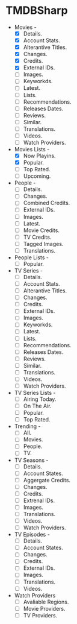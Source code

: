 # TMDBSharp
- Movies -
    - [x] Details.    
    - [x] Account Stats.
    - [x] Alterantive Titles.
    - [x] Changes.
    - [x] Credits.
    - [x] External IDs.
    - [ ] Images.
    - [ ] Keyworkds.
    - [ ] Latest.
    - [ ] Lists.
    - [ ] Recommendations.
    - [ ] Releases Dates.
    - [ ] Reviews.
    - [ ] Similar.
    - [ ] Translations.
    - [ ] Videos.
    - [ ] Watch Providers.
- Movies Lists -
    - [X] Now Playins.
    - [X] Popular.
    - [ ] Top Rated.
    - [ ] Upcoming.
- People -
    - [ ] Details.
    - [ ] Changes.
    - [ ] Combined Credits.
    - [ ] External IDs.
    - [ ] Images.
    - [ ] Latest.
    - [ ] Movie Credits.
    - [ ] TV Credits.
    - [ ] Tagged Images.
    - [ ] Translations.
- People Lists -
    - [ ] Popular.
- TV Series -
    - [ ] Details.    
    - [ ] Account Stats.
    - [ ] Alterantive Titles.
    - [ ] Changes.
    - [ ] Credits.
    - [ ] External IDs.
    - [ ] Images.
    - [ ] Keyworkds.
    - [ ] Latest.
    - [ ] Lists.
    - [ ] Recommendations.
    - [ ] Releases Dates.
    - [ ] Reviews.
    - [ ] Similar.
    - [ ] Translations.
    - [ ] Videos.
    - [ ] Watch Providers.
- TV Series Lists -
    - [ ] Airing Today.
    - [ ] On The Air.
    - [ ] Popular.
    - [ ] Top Rated.
- Trending -
    - [ ] All.
    - [ ] Movies.
    - [ ] People.
    - [ ] TV.
- TV Seasons -
    - [ ] Details.
    - [ ] Account States.
    - [ ] Aggergate Credits.
    - [ ] Changes.
    - [ ] Credits.
    - [ ] Extrenal IDs.
    - [ ] Images.
    - [ ] Translations.
    - [ ] Videos.
    - [ ] Watch Providers.
- TV Episodes -
    - [ ] Details.
    - [ ] Account States.
    - [ ] Changes.
    - [ ] Credits.
    - [ ] External IDs.
    - [ ] Images.
    - [ ] Translations.
    - [ ] Videos.    
- Watch Providers
    - [ ] Avaliable Regions.
    - [ ] Movie Providers.
    - [ ] TV Providers.
